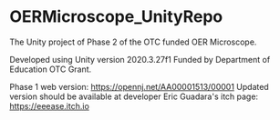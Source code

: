 # OERMicroscope_UnityRepo
 The Unity project of Phase 2 of the OTC funded OER Microscope.

Developed using Unity version 2020.3.27f1
Funded by Department of Education OTC Grant.

Phase 1 web version: https://opennj.net/AA00001513/00001
Updated version should be available at developer Eric Guadara's itch page: https://eeease.itch.io